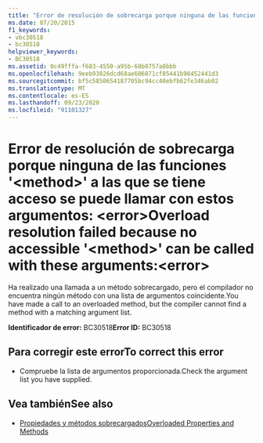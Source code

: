 ```yaml
---
title: "Error de resolución de sobrecarga porque ninguna de las funciones '<method>' a las que se tiene acceso se puede llamar con estos argumentos: <error>"
ms.date: 07/20/2015
f1_keywords:
- vbc30518
- bc30518
helpviewer_keywords:
- BC30518
ms.assetid: 0c49fffa-f683-4550-a95b-68b0757a8bbb
ms.openlocfilehash: 9eeb93026dcd68ae606071cf85441b98452441d3
ms.sourcegitcommit: bf5c5850654187705bc94cc40ebfb62fe346ab02
ms.translationtype: MT
ms.contentlocale: es-ES
ms.lasthandoff: 09/23/2020
ms.locfileid: "91101327"
---
```

# <a name="overload-resolution-failed-because-no-accessible-method-can-be-called-with-these-argumentserror"></a><span data-ttu-id="2918e-102">Error de resolución de sobrecarga porque ninguna de las funciones '\<method>' a las que se tiene acceso se puede llamar con estos argumentos: \<error></span><span class="sxs-lookup"><span data-stu-id="2918e-102">Overload resolution failed because no accessible '\<method>' can be called with these arguments:\<error></span></span>

<span data-ttu-id="2918e-103">Ha realizado una llamada a un método sobrecargado, pero el compilador no encuentra ningún método con una lista de argumentos coincidente.</span><span class="sxs-lookup"><span data-stu-id="2918e-103">You have made a call to an overloaded method, but the compiler cannot find a method with a matching argument list.</span></span>  
  
 <span data-ttu-id="2918e-104">**Identificador de error:** BC30518</span><span class="sxs-lookup"><span data-stu-id="2918e-104">**Error ID:** BC30518</span></span>  
  
## <a name="to-correct-this-error"></a><span data-ttu-id="2918e-105">Para corregir este error</span><span class="sxs-lookup"><span data-stu-id="2918e-105">To correct this error</span></span>  
  
- <span data-ttu-id="2918e-106">Compruebe la lista de argumentos proporcionada.</span><span class="sxs-lookup"><span data-stu-id="2918e-106">Check the argument list you have supplied.</span></span>  
  
## <a name="see-also"></a><span data-ttu-id="2918e-107">Vea también</span><span class="sxs-lookup"><span data-stu-id="2918e-107">See also</span></span>

- [<span data-ttu-id="2918e-108">Propiedades y métodos sobrecargados</span><span class="sxs-lookup"><span data-stu-id="2918e-108">Overloaded Properties and Methods</span></span>](../programming-guide/language-features/objects-and-classes/overloaded-properties-and-methods.md)
